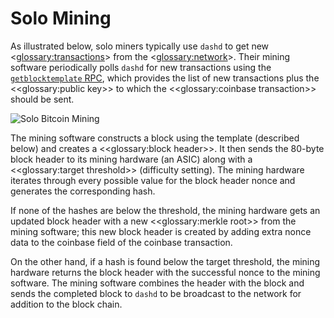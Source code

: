 # Solo Mining

As illustrated below, solo miners typically use `dashd` to get new <<glossary:transactions>> from the <<glossary:network>>. Their mining software periodically polls `dashd` for new transactions using the [`getblocktemplate` RPC](../api/remote-procedure-calls-mining.md#getblocktemplate), which provides the list of new transactions plus the <<glossary:public key>> to which the <<glossary:coinbase transaction>> should be sent.

![Solo Bitcoin Mining](https://dash-docs.github.io/img/dev/en-solo-mining-overview.svg)

The mining software constructs a block using the template (described below) and creates a <<glossary:block header>>. It then sends the 80-byte block header to its mining hardware (an ASIC) along with a <<glossary:target threshold>> (difficulty setting). The mining hardware iterates through every possible value for the block header nonce and generates the corresponding hash.

If none of the hashes are below the threshold, the mining hardware gets an updated block header with a new <<glossary:merkle root>> from the mining software; this new block header is created by adding extra nonce data to the coinbase field of the coinbase transaction.

On the other hand, if a hash is found below the target threshold, the mining hardware returns the block header with the successful nonce to the mining software. The mining software combines the header with the block and sends the completed block to `dashd` to be broadcast to the network for addition to the block chain.